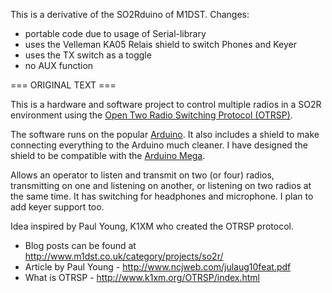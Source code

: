 This is a derivative of the SO2Rduino of M1DST.
Changes:
- portable code due to usage of Serial-library
- uses the Velleman KA05 Relais shield to switch Phones and Keyer
- uses the TX switch as a toggle
- no AUX function


=== ORIGINAL TEXT ===

This is a hardware and software project to control multiple radios in a SO2R environment using the [Open Two Radio Switching Protocol (OTRSP)](http://www.k1xm.org/OTRSP/index.html "Open Two Radio Switching Protocol (OTRSP)").

The software runs on the popular [Arduino](http://arduino.cc/).  It also includes a shield to make connecting everything to the Arduino much cleaner.  I have designed the shield to be compatible with the [Arduino Mega](http://arduino.cc/en/Main/arduinoBoardMega).

Allows an operator to listen and transmit on two (or four) radios, transmitting on one and listening on another, or listening on two radios at the same time. It has switching for headphones and microphone.  I plan to add keyer support too.

Idea inspired by Paul Young, K1XM who created the OTRSP protocol.

* Blog posts can be found at <http://www.m1dst.co.uk/category/projects/so2r/>
* Article by Paul Young - <http://www.ncjweb.com/julaug10feat.pdf>
* What is OTRSP - <http://www.k1xm.org/OTRSP/index.html>
